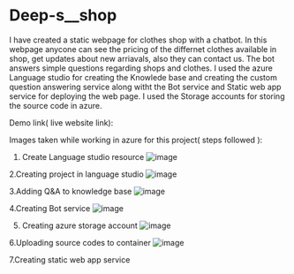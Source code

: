 # Deep-s__shop

I have created a static webpage for clothes shop with a chatbot. In this webpage anycone can see the pricing of the differnet clothes available in shop, get updates about new arriavals, also they can contact us. The bot answers simple questions regarding shops and clothes. I used the azure Language studio for creating the Knowlede base and creating the custom question answering service  along witht the Bot service and Static web app service for deploying the web page. I used the Storage accounts for storing the source code in azure.

Demo link( live website link): 

Images taken while working in azure for this project( steps followed ): 

1. Create Language studio resource 
![image](https://github.com/dipanshu1431/Deep-s__shop/assets/88936704/7e1fc292-9bb8-4ee6-9d23-458449dbe86c)

2.Creating project in language studio
![image](https://github.com/dipanshu1431/Deep-s__shop/assets/88936704/7ca2a722-e416-4363-a400-92de65210b55)

3.Adding Q&A to knowledge base
![image](https://github.com/dipanshu1431/Deep-s__shop/assets/88936704/ad95cfb6-c2ba-4c07-85c5-3a5484443a85)

4.Creating Bot service
![image](https://github.com/dipanshu1431/Deep-s__shop/assets/88936704/02ea1956-efda-4a19-a9cc-585256d6bc97)

5. Creating azure storage account
![image](https://github.com/dipanshu1431/Deep-s__shop/assets/88936704/6d6bb309-009b-4a2d-abc2-2866ed4bbf9b)

6.Uploading source codes to container
![image](https://github.com/dipanshu1431/Deep-s__shop/assets/88936704/a2b8aefd-f335-4dba-ab9a-356a724ad09f)

7.Creating static web app service 





